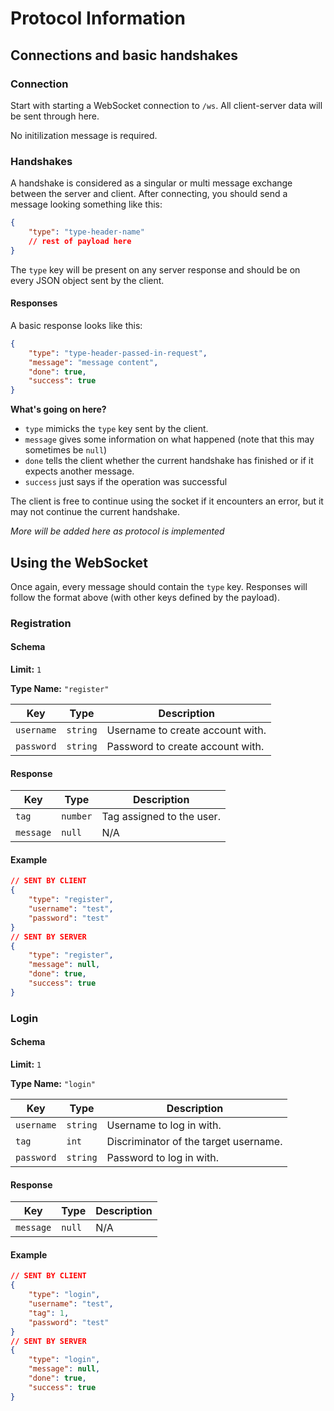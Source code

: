 # Protocol Information

## Connections and basic handshakes

### Connection

Start with starting a WebSocket connection to `/ws`. All client-server data will be sent through here.

No initilization message is required.

### Handshakes

A handshake is considered as a singular or multi message exchange between the server and client. After connecting, you should send a message looking something like this:

```json
{
    "type": "type-header-name"
    // rest of payload here
}
```

The `type` key will be present on any server response and should be on every JSON object sent by the client.

#### Responses

A basic response looks like this:

```json
{
    "type": "type-header-passed-in-request",
    "message": "message content",
    "done": true,
    "success": true
}
```

**What's going on here?**

-   `type` mimicks the `type` key sent by the client.
-   `message` gives some information on what happened (note that this may sometimes be `null`)
-   `done` tells the client whether the current handshake has finished or if it expects another message.
-   `success` just says if the operation was successful

The client is free to continue using the socket if it encounters an error, but it may not continue the current handshake.

_More will be added here as protocol is implemented_

## Using the WebSocket

Once again, every message should contain the `type` key. Responses will follow the format above (with other keys defined by the payload).

### Registration

#### Schema

**Limit:** `1`

**Type Name:** `"register"`

| Key        | Type     | Description                      |
| ---------- | -------- | -------------------------------- |
| `username` | `string` | Username to create account with. |
| `password` | `string` | Password to create account with. |

#### Response

| Key       | Type     | Description               |
| --------- | -------- | ------------------------- |
| `tag`     | `number` | Tag assigned to the user. |
| `message` | `null`   | N/A                       |

#### Example

```json
// SENT BY CLIENT
{
    "type": "register",
    "username": "test",
    "password": "test"
}
// SENT BY SERVER
{
    "type": "register",
    "message": null,
    "done": true,
    "success": true
}
```

### Login

#### Schema

**Limit:** `1`

**Type Name:** `"login"`

| Key        | Type     | Description                           |
| ---------- | -------- | ------------------------------------- |
| `username` | `string` | Username to log in with.              |
| `tag`      | `int`    | Discriminator of the target username. |
| `password` | `string` | Password to log in with.              |

#### Response

| Key       | Type   | Description |
| --------- | ------ | ----------- |
| `message` | `null` | N/A         |

#### Example

```json
// SENT BY CLIENT
{
    "type": "login",
    "username": "test",
    "tag": 1,
    "password": "test"
}
// SENT BY SERVER
{
    "type": "login",
    "message": null,
    "done": true,
    "success": true
}
```
